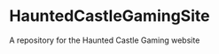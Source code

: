 HauntedCastleGamingSite
=======================

A repository for the Haunted Castle Gaming website
